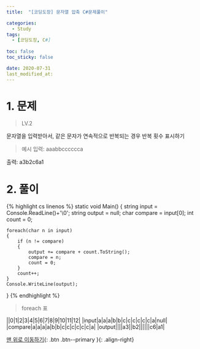 ```yaml
---
title:  "[코딩도장] 문자열 압축 C#문제풀이" 

categories:
  - Study
tags:
  - [코딩도장, C#]
 
toc: false
toc_sticky: false

date: 2020-07-31
last_modified_at:
---
```



# 1. 문제
> LV.2

문자열을 입력받아서, 같은 문자가 연속적으로 반복되는 경우 반복 횟수 표시하기
>예시
입력: aaabbcccccca

출력: a3b2c6a1

# 2. 풀이

{% highlight cs linenos %}
static void Main()
{
    string input = Console.ReadLine()+'\0';
    string output = null;
    char compare = input[0];
    int count = 0;

    foreach(char n in input)
    {
        if (n != compare)
        {
            output += compare + count.ToString();
            compare = n;
            count = 0;   
        }
        count++;
    }
    Console.WriteLine(output);        
}
{% endhighlight %}

> foreach 표

||0|1|2|3|4|5|6|7|8|9|10|11|12|
|input|a|a|a|b|b|c|c|c|c|c|c|a|null|
|compare|a|a|a|a|b|b|c|c|c|c|c|c|a|
|output||||a3||b2||||||c6|a1|




[맨 위로 이동하기](#){: .btn .btn--primary }{: .align-right}